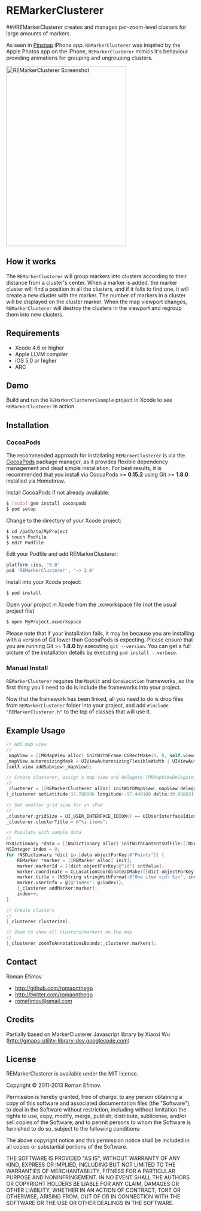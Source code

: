 # REMarkerClusterer
###REMarkerClusterer creates and manages per-zoom-level clusters for large amounts of markers.

As seen in [Pinsnap](http://itunes.apple.com/us/app/pinsnap/id457407067?mt=8) iPhone app. `REMarkerClusterer` was inspired by the Apple Photos app on the iPhone, `REMarkerClusterer` mimics it's behaviour providing animations for grouping and ungrouping clusters.

<img src="https://github.com/romaonthego/REMarkerClusterer/raw/master/Screenshot.png" alt="REMarkerClusterer Screenshot" width="320" height="480" />

## How it works
The `REMarkerClusterer` will group markers into clusters according to their distance from a cluster's center. When a marker is added, the marker cluster will find a position in all the clusters, and if it fails to find one, it will create a new cluster with the marker. The number of markers in a cluster will be displayed on the cluster marker. When the map viewport changes, `REMarkerClusterer` will destroy the clusters in the viewport and regroup them into new clusters.

## Requirements
* Xcode 4.6 or higher
* Apple LLVM compiler
* iOS 5.0 or higher
* ARC

## Demo

Build and run the `REMarkerClustererExample` project in Xcode to see `REMarkerClusterer` in action.

## Installation

### CocoaPods

The recommended approach for installating `REMarkerClusterer` is via the [CocoaPods](http://cocoapods.org/) package manager, as it provides flexible dependency management and dead simple installation.
For best results, it is recommended that you install via CocoaPods >= **0.15.2** using Git >= **1.8.0** installed via Homebrew.

Install CocoaPods if not already available:

``` bash
$ [sudo] gem install cocoapods
$ pod setup
```

Change to the directory of your Xcode project:

``` bash
$ cd /path/to/MyProject
$ touch Podfile
$ edit Podfile
```

Edit your Podfile and add REMarkerClusterer:

``` bash
platform :ios, '5.0'
pod 'REMarkerClusterer', '~> 2.0'
```

Install into your Xcode project:

``` bash
$ pod install
```

Open your project in Xcode from the .xcworkspace file (not the usual project file)

``` bash
$ open MyProject.xcworkspace
```

Please note that if your installation fails, it may be because you are installing with a version of Git lower than CocoaPods is expecting. Please ensure that you are running Git >= **1.8.0** by executing `git --version`. You can get a full picture of the installation details by executing `pod install --verbose`.

### Manual Install

`REMarkerClusterer` requires the `MapKit` and `CoreLocation` frameworks, so the first thing you'll need to do is include the frameworks into your project.

Now that the framework has been linked, all you need to do is drop files from `REMarkerClusterer` folder into your project, and add `#include "REMarkerClusterer.h"` to the top of classes that will use it.

## Example Usage

``` objective-c
// Add map view
//
_mapView = [[MKMapView alloc] initWithFrame:CGRectMake(0, 0, self.view.frame.size.width, self.view.frame.size.height)];
_mapView.autoresizingMask = UIViewAutoresizingFlexibleWidth | UIViewAutoresizingFlexibleHeight;
[self.view addSubview:_mapView];

// Create clusterer, assign a map view and delegate (MKMapViewDelegate)
//
_clusterer = [[REMarkerClusterer alloc] initWithMapView:_mapView delegate:self];
[_clusterer setLatitude:37.786996 longitude:-97.440100 delta:30.03863];

// Set smaller grid size for an iPad
//
_clusterer.gridSize = UI_USER_INTERFACE_IDIOM() == UIUserInterfaceIdiomPhone ? 25 : 20;
_clusterer.clusterTitle = @"%i items";

// Populate with sample data
//
NSDictionary *data = [[NSDictionary alloc] initWithContentsOfFile:[[NSBundle mainBundle] pathForResource:@"Points" ofType:@"plist"]];
NSInteger index = 0;
for (NSDictionary *dict in [data objectForKey:@"Points"]) {
    REMarker *marker = [[REMarker alloc] init];
    marker.markerId = [[dict objectForKey:@"id"] intValue];
    marker.coordinate = CLLocationCoordinate2DMake([[dict objectForKey:@"latitude"] floatValue], [[dict objectForKey:@"longitude"] floatValue]);
    marker.title = [NSString stringWithFormat:@"One item <id: %i>", index];
    marker.userInfo = @{@"index": @(index)};
    [_clusterer addMarker:marker];
    index++;
}

// Create clusters
//
[_clusterer clusterize];

// Zoom to show all clusters/markers on the map
//
[_clusterer zoomToAnnotationsBounds:_clusterer.markers];
```

## Contact

Roman Efimov

- http://github.com/romaonthego
- http://twitter.com/romaonthego
- romefimov@gmail.com

## Credits

Partially based on MarkerClusterer Javascript library by Xiaoxi Wu (http://gmaps-utility-library-dev.googlecode.com)

## License

REMarkerClusterer is available under the MIT license.

Copyright © 2011-2013 Roman Efimov.

Permission is hereby granted, free of charge, to any person obtaining a copy of this software and associated documentation files (the "Software"), to deal in the Software without restriction, including without limitation the rights to use, copy, modify, merge, publish, distribute, sublicense, and/or sell copies of the Software, and to permit persons to whom the Software is furnished to do so, subject to the following conditions:

The above copyright notice and this permission notice shall be included in all copies or substantial portions of the Software.

THE SOFTWARE IS PROVIDED "AS IS", WITHOUT WARRANTY OF ANY KIND, EXPRESS OR IMPLIED, INCLUDING BUT NOT LIMITED TO THE WARRANTIES OF MERCHANTABILITY, FITNESS FOR A PARTICULAR PURPOSE AND NONINFRINGEMENT. IN NO EVENT SHALL THE AUTHORS OR COPYRIGHT HOLDERS BE LIABLE FOR ANY CLAIM, DAMAGES OR OTHER LIABILITY, WHETHER IN AN ACTION OF CONTRACT, TORT OR OTHERWISE, ARISING FROM, OUT OF OR IN CONNECTION WITH THE SOFTWARE OR THE USE OR OTHER DEALINGS IN THE SOFTWARE.
